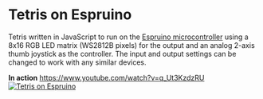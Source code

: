 # Tetris on Espruino
Tetris written in JavaScript to run on the [Espruino microcontroller](http://www.espruino.com) using a 8x16 RGB LED matrix (WS2812B pixels) for the output and an analog 2-axis thumb joystick as the controller.
The input and output settings can be changed to work with any similar devices.

**In action**
https://www.youtube.com/watch?v=q_Ut3KzdzRU
[![Tetris on Espruino](https://i.imgur.com/xoKn2av.gif)](http://www.youtube.com/watch?v=q_Ut3KzdzRU "Tetris on Espruino")
